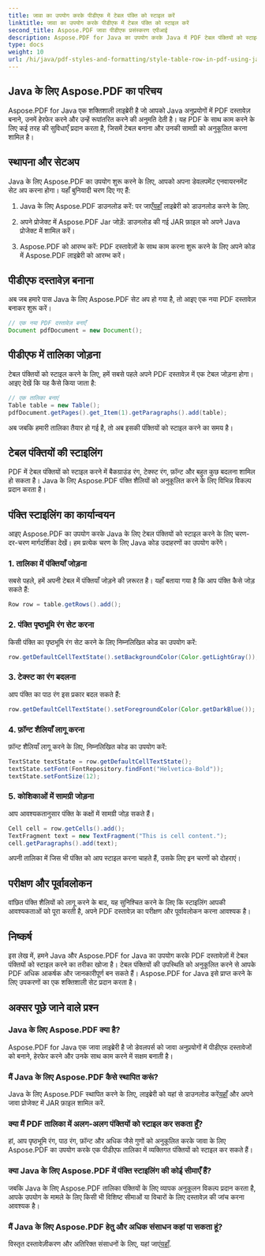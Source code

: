 ```yaml
---
title: जावा का उपयोग करके पीडीएफ में टेबल पंक्ति को स्टाइल करें
linktitle: जावा का उपयोग करके पीडीएफ में टेबल पंक्ति को स्टाइल करें
second_title: Aspose.PDF जावा पीडीएफ प्रसंस्करण एपीआई
description: Aspose.PDF for Java का उपयोग करके Java में PDF टेबल पंक्तियों को स्टाइल करना सीखें। इस विस्तृत गाइड में रंग कस्टमाइज़ करें, बॉर्डर जोड़ें, और बहुत कुछ करें।
type: docs
weight: 10
url: /hi/java/pdf-styles-and-formatting/style-table-row-in-pdf-using-java/
---
```


## Java के लिए Aspose.PDF का परिचय

Aspose.PDF for Java एक शक्तिशाली लाइब्रेरी है जो आपको Java अनुप्रयोगों में PDF दस्तावेज़ बनाने, उनमें हेरफेर करने और उन्हें रूपांतरित करने की अनुमति देती है। यह PDF के साथ काम करने के लिए कई तरह की सुविधाएँ प्रदान करता है, जिसमें टेबल बनाना और उनकी सामग्री को अनुकूलित करना शामिल है।

## स्थापना और सेटअप

Java के लिए Aspose.PDF का उपयोग शुरू करने के लिए, आपको अपना डेवलपमेंट एनवायरनमेंट सेट अप करना होगा। यहाँ बुनियादी चरण दिए गए हैं:

1.  Java के लिए Aspose.PDF डाउनलोड करें: पर जाएँ[यहाँ](https://releases.aspose.com/pdf/java/) लाइब्रेरी को डाउनलोड करने के लिए.

2. अपने प्रोजेक्ट में Aspose.PDF Jar जोड़ें: डाउनलोड की गई JAR फ़ाइल को अपने Java प्रोजेक्ट में शामिल करें।

3. Aspose.PDF को आरम्भ करें: PDF दस्तावेज़ों के साथ काम करना शुरू करने के लिए अपने कोड में Aspose.PDF लाइब्रेरी को आरम्भ करें।

## पीडीएफ दस्तावेज़ बनाना

अब जब हमारे पास Java के लिए Aspose.PDF सेट अप हो गया है, तो आइए एक नया PDF दस्तावेज़ बनाकर शुरू करें।

```java
// एक नया PDF दस्तावेज़ बनाएँ
Document pdfDocument = new Document();
```

## पीडीएफ में तालिका जोड़ना

टेबल पंक्तियों को स्टाइल करने के लिए, हमें सबसे पहले अपने PDF दस्तावेज़ में एक टेबल जोड़ना होगा। आइए देखें कि यह कैसे किया जाता है:

```java
// एक तालिका बनाएं
Table table = new Table();
pdfDocument.getPages().get_Item(1).getParagraphs().add(table);
```

अब जबकि हमारी तालिका तैयार हो गई है, तो अब इसकी पंक्तियों को स्टाइल करने का समय है।

## टेबल पंक्तियों की स्टाइलिंग

PDF में टेबल पंक्तियों को स्टाइल करने में बैकग्राउंड रंग, टेक्स्ट रंग, फ़ॉन्ट और बहुत कुछ बदलना शामिल हो सकता है। Java के लिए Aspose.PDF पंक्ति शैलियों को अनुकूलित करने के लिए विभिन्न विकल्प प्रदान करता है।

## पंक्ति स्टाइलिंग का कार्यान्वयन

आइए Aspose.PDF का उपयोग करके Java के लिए टेबल पंक्तियों को स्टाइल करने के लिए चरण-दर-चरण मार्गदर्शिका देखें। हम प्रत्येक चरण के लिए Java कोड उदाहरणों का उपयोग करेंगे।

### 1. तालिका में पंक्तियाँ जोड़ना

सबसे पहले, हमें अपनी टेबल में पंक्तियाँ जोड़ने की ज़रूरत है। यहाँ बताया गया है कि आप पंक्ति कैसे जोड़ सकते हैं:

```java
Row row = table.getRows().add();
```

### 2. पंक्ति पृष्ठभूमि रंग सेट करना

किसी पंक्ति का पृष्ठभूमि रंग सेट करने के लिए निम्नलिखित कोड का उपयोग करें:

```java
row.getDefaultCellTextState().setBackgroundColor(Color.getLightGray());
```

### 3. टेक्स्ट का रंग बदलना

आप पंक्ति का पाठ रंग इस प्रकार बदल सकते हैं:

```java
row.getDefaultCellTextState().setForegroundColor(Color.getDarkBlue());
```

### 4. फ़ॉन्ट शैलियाँ लागू करना

फ़ॉन्ट शैलियाँ लागू करने के लिए, निम्नलिखित कोड का उपयोग करें:

```java
TextState textState = row.getDefaultCellTextState();
textState.setFont(FontRepository.findFont("Helvetica-Bold"));
textState.setFontSize(12);
```

### 5. कोशिकाओं में सामग्री जोड़ना

आप आवश्यकतानुसार पंक्ति के कक्षों में सामग्री जोड़ सकते हैं।

```java
Cell cell = row.getCells().add();
TextFragment text = new TextFragment("This is cell content.");
cell.getParagraphs().add(text);
```

अपनी तालिका में जिस भी पंक्ति को आप स्टाइल करना चाहते हैं, उसके लिए इन चरणों को दोहराएं।

## परीक्षण और पूर्वावलोकन

वांछित पंक्ति शैलियों को लागू करने के बाद, यह सुनिश्चित करने के लिए कि स्टाइलिंग आपकी आवश्यकताओं को पूरा करती है, अपने PDF दस्तावेज़ का परीक्षण और पूर्वावलोकन करना आवश्यक है।

## निष्कर्ष

इस लेख में, हमने Java और Aspose.PDF for Java का उपयोग करके PDF दस्तावेज़ों में टेबल पंक्तियों को स्टाइल करने का तरीका खोजा है। टेबल पंक्तियों की उपस्थिति को अनुकूलित करने से आपके PDF अधिक आकर्षक और जानकारीपूर्ण बन सकते हैं। Aspose.PDF for Java इसे प्राप्त करने के लिए उपकरणों का एक शक्तिशाली सेट प्रदान करता है।

## अक्सर पूछे जाने वाले प्रश्न

### Java के लिए Aspose.PDF क्या है?

Aspose.PDF for Java एक जावा लाइब्रेरी है जो डेवलपर्स को जावा अनुप्रयोगों में पीडीएफ दस्तावेजों को बनाने, हेरफेर करने और उनके साथ काम करने में सक्षम बनाती है।

### मैं Java के लिए Aspose.PDF कैसे स्थापित करूं?

 Java के लिए Aspose.PDF स्थापित करने के लिए, लाइब्रेरी को यहां से डाउनलोड करें[यहाँ](https://releases.aspose.com/pdf/java/) और अपने जावा प्रोजेक्ट में JAR फ़ाइल शामिल करें.

### क्या मैं PDF तालिका में अलग-अलग पंक्तियों को स्टाइल कर सकता हूँ?

हां, आप पृष्ठभूमि रंग, पाठ रंग, फ़ॉन्ट और अधिक जैसे गुणों को अनुकूलित करके जावा के लिए Aspose.PDF का उपयोग करके एक पीडीएफ तालिका में व्यक्तिगत पंक्तियों को स्टाइल कर सकते हैं।

### क्या Java के लिए Aspose.PDF में पंक्ति स्टाइलिंग की कोई सीमाएँ हैं?

जबकि Java के लिए Aspose.PDF तालिका पंक्तियों के लिए व्यापक अनुकूलन विकल्प प्रदान करता है, आपके उपयोग के मामले के लिए किसी भी विशिष्ट सीमाओं या विचारों के लिए दस्तावेज़ की जांच करना आवश्यक है।

### मैं Java के लिए Aspose.PDF हेतु और अधिक संसाधन कहां पा सकता हूं?

 विस्तृत दस्तावेज़ीकरण और अतिरिक्त संसाधनों के लिए, यहां जाएं[यहाँ](https://reference.aspose.com/pdf/java/).